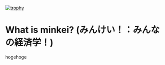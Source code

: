 [![trophy](https://github-profile-trophy.vercel.app/?username=Nubatan10001)](https://github.com/Nubatan10001/github-profile-trophy)

# What is minkei? (みんけい！：みんなの経済学！)
hogehoge
